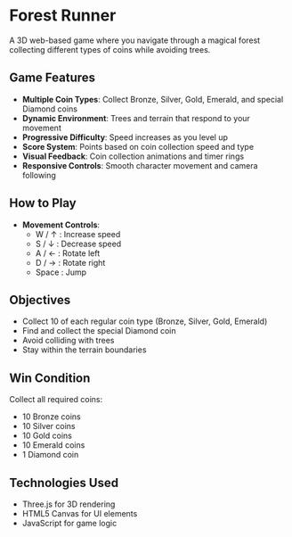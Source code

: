 # Forest Runner

A 3D web-based game where you navigate through a magical forest collecting different types of coins while avoiding trees.

## Game Features

- **Multiple Coin Types**: Collect Bronze, Silver, Gold, Emerald, and special Diamond coins
- **Dynamic Environment**: Trees and terrain that respond to your movement
- **Progressive Difficulty**: Speed increases as you level up
- **Score System**: Points based on coin collection speed and type
- **Visual Feedback**: Coin collection animations and timer rings
- **Responsive Controls**: Smooth character movement and camera following

## How to Play

- **Movement Controls**:
  - W / ↑ : Increase speed
  - S / ↓ : Decrease speed
  - A / ← : Rotate left
  - D / → : Rotate right
  - Space : Jump

## Objectives

- Collect 10 of each regular coin type (Bronze, Silver, Gold, Emerald)
- Find and collect the special Diamond coin
- Avoid colliding with trees
- Stay within the terrain boundaries

## Win Condition

Collect all required coins:
- 10 Bronze coins
- 10 Silver coins
- 10 Gold coins
- 10 Emerald coins
- 1 Diamond coin

## Technologies Used

- Three.js for 3D rendering
- HTML5 Canvas for UI elements
- JavaScript for game logic 